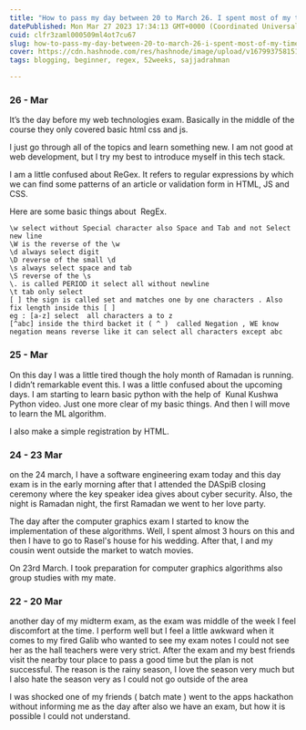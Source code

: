 ```yaml
---
title: "How to pass my day between 20 to March 26. I spent most of my time for giving mid term exam ."
datePublished: Mon Mar 27 2023 17:34:13 GMT+0000 (Coordinated Universal Time)
cuid: clfr3zaml000509ml4ot7cu67
slug: how-to-pass-my-day-between-20-to-march-26-i-spent-most-of-my-time-for-giving-mid-term-exam
cover: https://cdn.hashnode.com/res/hashnode/image/upload/v1679937581517/2b01c997-87a9-4d03-9008-785804e32a27.png
tags: blogging, beginner, regex, 52weeks, sajjadrahman

---
```


### 26 - Mar

It’s the day before my web technologies exam. Basically in the middle of the course they only covered basic html css and js. 

I just go through all of the topics and learn something new. I am not good at web development, but I try my best to introduce myself in this tech stack. 

I am a little confused about ReGex. It refers to regular expressions by which we can find some patterns of an article or validation form in HTML, JS and CSS. 

Here are some basic things about  RegEx. 

```plaintext
\w select without Special character also Space and Tab and not Select new line
\W is the reverse of the \w
\d always select digit
\D reverse of the small \d
\s always select space and tab
\S reverse of the \s
\. is called PERIOD it select all without newline
\t tab only select
[ ] the sign is called set and matches one by one characters . Also fix length inside this [ ]
eg : [a-z] select  all characters a to z 
[^abc] inside the third backet it ( ^ )  called Negation , WE know negation means reverse like it can select all characters except abc  
```

### 25 - Mar

On this day I was a little tired though the holy month of Ramadan is running. I didn’t remarkable event this. I was a little confused about the upcoming days. I am starting to learn basic python with the help of  Kunal Kushwa Python video. Just one more clear of my basic things. And then I will move to learn the ML algorithm. 

I also make a simple registration by HTML. 

### 24 - 23 Mar

on the 24 march, I have a software engineering exam today and this day exam is in the early morning after that I attended the DASpiB closing ceremony where the key speaker idea gives about cyber security. Also, the night is Ramadan night, the first Ramadan we went to her love party.

The day after the computer graphics exam I started to know the implementation of these algorithms. Well, I spent almost 3 hours on this and then I have to go to Rasel's house for his wedding. After that, I and my cousin went outside the market to watch movies.

On 23rd March. I took preparation for computer graphics algorithms also group studies with my mate.

### 22 - 20 Mar

another day of my midterm exam, as the exam was middle of the week I feel discomfort at the time. I perform well but I feel a little awkward when it comes to my fired Galib who wanted to see my exam notes I could not see her as the hall teachers were very strict. After the exam and my best friends visit the nearby tour place to pass a good time but the plan is not successful. The reason is the rainy season, I love the season very much but I also hate the season very as I could not go outside of the area

I was shocked one of my friends ( batch mate ) went to the apps hackathon without informing me as the day after also we have an exam, but how it is possible I could not understand.